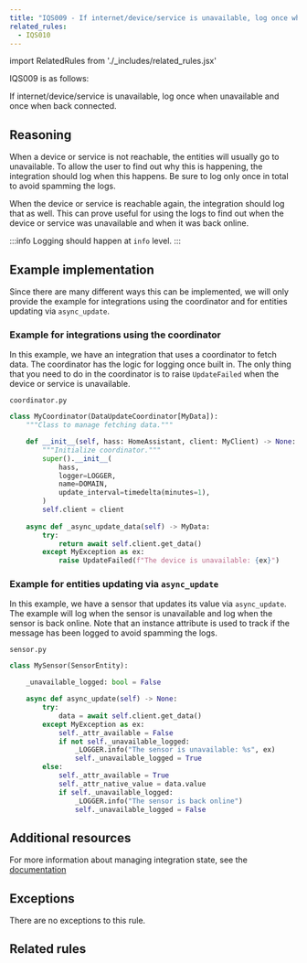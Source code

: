 ```yaml
---
title: "IQS009 - If internet/device/service is unavailable, log once when unavailable and once when back connected"
related_rules:
  - IQS010
---
```

import RelatedRules from './_includes/related_rules.jsx'

IQS009 is as follows:

If internet/device/service is unavailable, log once when unavailable and once when back connected.

## Reasoning

When a device or service is not reachable, the entities will usually go to unavailable.
To allow the user to find out why this is happening, the integration should log when this happens.
Be sure to log only once in total to avoid spamming the logs.

When the device or service is reachable again, the integration should log that as well.
This can prove useful for using the logs to find out when the device or service was unavailable and when it was back online.

:::info
Logging should happen at `info` level.
:::

## Example implementation

Since there are many different ways this can be implemented, we will only provide the example for integrations using the coordinator and for entities updating via `async_update`.

### Example for integrations using the coordinator

In this example, we have an integration that uses a coordinator to fetch data.
The coordinator has the logic for logging once built in.
The only thing that you need to do in the coordinator is to raise `UpdateFailed` when the device or service is unavailable.

`coordinator.py`
```python
class MyCoordinator(DataUpdateCoordinator[MyData]):
    """Class to manage fetching data."""

    def __init__(self, hass: HomeAssistant, client: MyClient) -> None:
        """Initialize coordinator."""
        super().__init__(
            hass,
            logger=LOGGER,
            name=DOMAIN,
            update_interval=timedelta(minutes=1),
        )
        self.client = client
    
    async def _async_update_data(self) -> MyData:
        try:
            return await self.client.get_data()
        except MyException as ex:
            raise UpdateFailed(f"The device is unavailable: {ex}")
```

### Example for entities updating via `async_update`

In this example, we have a sensor that updates its value via `async_update`.
The example will log when the sensor is unavailable and log when the sensor is back online.
Note that an instance attribute is used to track if the message has been logged to avoid spamming the logs.

`sensor.py`
```python
class MySensor(SensorEntity):

    _unavailable_logged: bool = False

    async def async_update(self) -> None:
        try:
            data = await self.client.get_data()
        except MyException as ex:
            self._attr_available = False
            if not self._unavailable_logged:
                _LOGGER.info("The sensor is unavailable: %s", ex)
                self._unavailable_logged = True
        else:
            self._attr_available = True
            self._attr_native_value = data.value
            if self._unavailable_logged:
                _LOGGER.info("The sensor is back online")
                self._unavailable_logged = False
```

## Additional resources

For more information about managing integration state, see the [documentation](../../../integration_fetching_data)

## Exceptions

There are no exceptions to this rule.

## Related rules

<RelatedRules relatedRules={frontMatter.related_rules}></RelatedRules>
